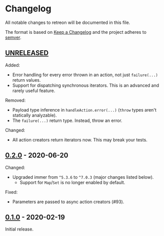 # Changelog
All notable changes to retreon will be documented in this file.

The format is based on [Keep
a Changelog](https://keepachangelog.com/en/1.0.0/) and the project adheres to
[semver](https://semver.org/).

## [UNRELEASED]
Added:
- Error handling for every error thrown in an action, not just `failure(...)`
  return values.
- Support for dispatching synchronous iterators. This is an advanced and
  rarely useful feature.

Removed:
- Payload type inference in `handleAction.error(...)` (`throw` types aren't
  statically analyzable).
- The `failure(...)` return type. Instead, throw an error.

Changed:
- All action creators return iterators now. This may break your tests.

## [0.2.0] - 2020-06-20
Changed:
- Upgraded immer from `^5.3.6` to `^7.0.3` (major changes listed below).
  - Support for `Map`/`Set` is no longer enabled by default.

Fixed:
- Parameters are passed to async action creators (#93).

## [0.1.0] - 2020-02-19
Initial release.

[UNRELEASED]: https://github.com/PsychoLlama/retreon/compare/v0.2.0...HEAD
[0.2.0]: https://github.com/PsychoLlama/retreon/compare/v0.1.0...v0.2.0
[0.1.0]: https://github.com/PsychoLlama/retreon/releases/tag/v0.1.0
